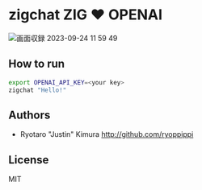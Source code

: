# zigchat ZIG ❤️ OPENAI

![画面収録 2023-09-24 11 59 49](https://github.com/ryoppippi/zigchat/assets/1560508/f1f1533d-0cc7-44ec-ae3b-219ecd9992b7)


## How to run

```bash
export OPENAI_API_KEY=<your key>
zigchat "Hello!"
```

## Authors

- Ryotaro "Justin" Kimura http://github.com/ryoppippi

## License
MIT


